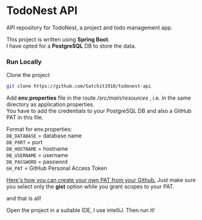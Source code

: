 # TodoNest API

API repository for TodoNest, a project and todo management app.

This project is written using **Spring Boot**. <br>
I have opted for a **PostgreSQL** DB to store the data.

### Run Locally

Clone the project

```bash
git clone https://github.com/Satchit1910/todonest-api
```
Add **env.properties** file in the route */src/main/resources* , i.e. in the same directory as application.properties. <br>
You have to add the credentials to your PostgreSQL DB and also a GitHub PAT in this file.

Format for env.properties: <br>
`DB_DATABASE` = database name <br>
`DB_PORT` = port <br>
`DB_HOSTNAME` = hostname <br>
`DB_USERNAME` = username <br>
`DB_PASSWORD` = password <br>
`GH_PAT` = GitHub Personal Access Token <br>

[Here's how you can create your own PAT from your Github.](https://docs.github.com/en/enterprise-server@3.9/authentication/keeping-your-account-and-data-secure/managing-your-personal-access-tokens)
Just make sure you select only the **gist** option while you grant scopes to your PAT.

and that is all!

Open the project in a suitable IDE, I use intelliJ.
Then run it!



